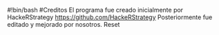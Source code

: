 #!bin/bash
#Creditos
El programa fue creado inicialmente por 
HackeRStrategy
https://github.com/HackeRStrategy
Posteriormente fue editado y mejorado por nosotros.
Reset